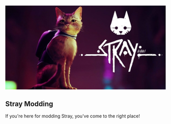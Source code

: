 ![Header](https://github.com/Stray-Modding/.github/blob/87f55f5ba77d6f0240fb9a68fb9ec90c701dce25/profile/Stray1A.jpg "Header")


## Stray Modding

If you're here for modding Stray, you've come to the right place!
